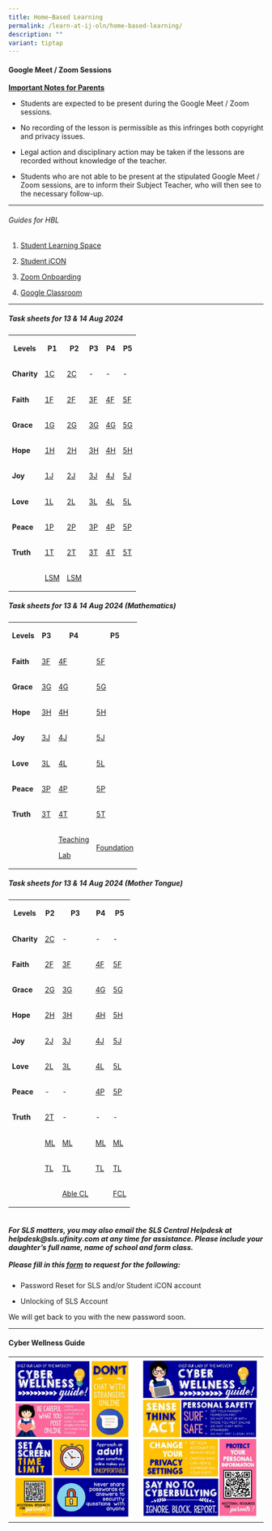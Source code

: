 ```yaml
---
title: Home–Based Learning
permalink: /learn-at-ij-oln/home-based-learning/
description: ""
variant: tiptap
---
```

<h4><strong>Google Meet / Zoom Sessions</strong></h4>
<p><strong><u>Important Notes for Parents</u></strong>
</p>
<ul data-tight="true" class="tight">
<li>
<p>Students are expected to be present during the Google Meet / Zoom sessions.</p>
</li>
<li>
<p>No recording of the lesson is permissible as this infringes both copyright
and privacy issues.</p>
</li>
<li>
<p>Legal action and disciplinary action may be taken if the lessons are recorded
without knowledge of the teacher.</p>
</li>
<li>
<p>Students who are not able to be present at the stipulated Google Meet
/ Zoom sessions, are to inform their Subject Teacher, who will then see
to the necessary follow-up.</p>
</li>
</ul>
<hr>
<h6>Guides for HBL</h6>
<ol data-tight="true" class="tight">
<li>
<p><a href="/files/Guides/STUDENT LEARNING SPACE.pdf" rel="noopener" target="_blank">Student Learning Space</a>
</p>
</li>
<li>
<p><a href="/files/Guides/STUDENT ICON.pdf" rel="noopener" target="_blank">Student iCON</a>
</p>
</li>
<li>
<p><a href="/files/Guides/ZOOM ONBOARDING GUIDE.pdf" rel="noopener" target="_blank">Zoom Onboarding</a>
</p>
</li>
<li>
<p><a href="/files/Guides/GOOGLE CLASSROOM.pdf" rel="noopener" target="_blank">Google Classroom</a>
</p>
</li>
</ol>
<hr>
<h5>Task sheets for 13 &amp; 14 Aug 2024</h5>
<table style="minWidth: 150px">
<colgroup>
<col>
<col>
<col>
<col>
<col>
<col>
</colgroup>
<tbody>
<tr>
<th rowspan="1" colspan="1">
<p>Levels</p>
</th>
<th rowspan="1" colspan="1">
<p>P1</p>
</th>
<th rowspan="1" colspan="1">
<p>P2</p>
</th>
<th rowspan="1" colspan="1">
<p>P3</p>
</th>
<th rowspan="1" colspan="1">
<p>P4</p>
</th>
<th rowspan="1" colspan="1">
<p>P5</p>
</th>
</tr>
<tr>
<td rowspan="1" colspan="1">
<p><strong>Charity</strong>
</p>
</td>
<td rowspan="1" colspan="1">
<p><a href="/files/2024 Aug Tasksheet/P1 P2 P3 P4 P5/1_CHARITY_.pdf" rel="noopener noreferrer nofollow" target="_blank">1C</a>
</p>
</td>
<td rowspan="1" colspan="1">
<p><a href="/files/2024 Aug Tasksheet/P1 P2 P3 P4 P5/2_CHARITY.pdf" rel="noopener noreferrer nofollow" target="_blank">2C</a>
</p>
</td>
<td rowspan="1" colspan="1">
<p>-</p>
</td>
<td rowspan="1" colspan="1">
<p>-</p>
</td>
<td rowspan="1" colspan="1">
<p>-</p>
</td>
</tr>
<tr>
<td rowspan="1" colspan="1">
<p><strong>Faith</strong>
</p>
</td>
<td rowspan="1" colspan="1">
<p><a href="/files/2024 Aug Tasksheet/P1 P2 P3 P4 P5/1_FAITH.pdf" rel="noopener noreferrer nofollow" target="_blank">1F</a>
</p>
</td>
<td rowspan="1" colspan="1">
<p><a href="/files/2024 Aug Tasksheet/P1 P2 P3 P4 P5/2_FAITH.pdf" rel="noopener noreferrer nofollow" target="_blank">2F</a>
</p>
</td>
<td rowspan="1" colspan="1">
<p><a href="/files/2024 Aug Tasksheet/P1 P2 P3 P4 P5/3_FAITH_.pdf" rel="noopener noreferrer nofollow" target="_blank">3F</a>
</p>
</td>
<td rowspan="1" colspan="1">
<p><a href="/files/2024 Aug Tasksheet/P1 P2 P3 P4 P5/4_FAITH.pdf" rel="noopener noreferrer nofollow" target="_blank">4F</a>
</p>
</td>
<td rowspan="1" colspan="1">
<p><a href="/files/2024 Aug Tasksheet/P1 P2 P3 P4 P5/5_FAITH.pdf" rel="noopener noreferrer nofollow" target="_blank">5F</a>
</p>
</td>
</tr>
<tr>
<td rowspan="1" colspan="1">
<p><strong>Grace</strong>
</p>
</td>
<td rowspan="1" colspan="1">
<p><a href="/files/2024 Aug Tasksheet/P1 P2 P3 P4 P5/1_GRACE.pdf" rel="noopener noreferrer nofollow" target="_blank">1G</a>
</p>
</td>
<td rowspan="1" colspan="1">
<p><a href="/files/2024 Aug Tasksheet/P1 P2 P3 P4 P5/2_GRACE.pdf" rel="noopener noreferrer nofollow" target="_blank">2G</a>
</p>
</td>
<td rowspan="1" colspan="1">
<p><a href="/files/2024 Aug Tasksheet/P1 P2 P3 P4 P5/3_GRACE.pdf" rel="noopener noreferrer nofollow" target="_blank">3G</a>
</p>
</td>
<td rowspan="1" colspan="1">
<p><a href="/files/2024 Aug Tasksheet/P1 P2 P3 P4 P5/4_GRACE.pdf" rel="noopener noreferrer nofollow" target="_blank">4G</a>
</p>
</td>
<td rowspan="1" colspan="1">
<p><a href="/files/2024 Aug Tasksheet/P1 P2 P3 P4 P5/5_GRACE.pdf" rel="noopener noreferrer nofollow" target="_blank">5G</a>
</p>
</td>
</tr>
<tr>
<td rowspan="1" colspan="1">
<p><strong>Hope</strong>
</p>
</td>
<td rowspan="1" colspan="1">
<p><a href="/files/2024 Aug Tasksheet/P1 P2 P3 P4 P5/1_GRACE.pdf" rel="noopener noreferrer nofollow" target="_blank">1H</a>
</p>
</td>
<td rowspan="1" colspan="1">
<p><a href="/files/2024 Aug Tasksheet/P1 P2 P3 P4 P5/2_HOPE.pdf" rel="noopener noreferrer nofollow" target="_blank">2H</a>
</p>
</td>
<td rowspan="1" colspan="1">
<p><a href="/files/2024 Aug Tasksheet/P1 P2 P3 P4 P5/3_HOPE.pdf" rel="noopener noreferrer nofollow" target="_blank">3H</a>
</p>
</td>
<td rowspan="1" colspan="1">
<p><a href="/files/2024 Aug Tasksheet/P1 P2 P3 P4 P5/4_HOPE.pdf" rel="noopener noreferrer nofollow" target="_blank">4H</a>
</p>
</td>
<td rowspan="1" colspan="1">
<p><a href="/files/2024 Aug Tasksheet/P1 P2 P3 P4 P5/5_HOPE.pdf" rel="noopener noreferrer nofollow" target="_blank">5H</a>
</p>
</td>
</tr>
<tr>
<td rowspan="1" colspan="1">
<p><strong>Joy</strong>
</p>
</td>
<td rowspan="1" colspan="1">
<p><a href="/files/2024 Aug Tasksheet/P1 P2 P3 P4 P5/1_JOY.pdf" rel="noopener noreferrer nofollow" target="_blank">1J</a>
</p>
</td>
<td rowspan="1" colspan="1">
<p><a href="/files/2024 Aug Tasksheet/P1 P2 P3 P4 P5/2_JOY.pdf" rel="noopener noreferrer nofollow" target="_blank">2J</a>
</p>
</td>
<td rowspan="1" colspan="1">
<p><a href="/files/2024 Aug Tasksheet/P1 P2 P3 P4 P5/3_JOY.pdf" rel="noopener noreferrer nofollow" target="_blank">3J</a>
</p>
</td>
<td rowspan="1" colspan="1">
<p><a href="/files/2024 Aug Tasksheet/P1 P2 P3 P4 P5/4_JOY.pdf" rel="noopener noreferrer nofollow" target="_blank">4J</a>
</p>
</td>
<td rowspan="1" colspan="1">
<p><a href="/files/2024 Aug Tasksheet/P1 P2 P3 P4 P5/5_JOY.pdf" rel="noopener noreferrer nofollow" target="_blank">5J</a>
</p>
</td>
</tr>
<tr>
<td rowspan="1" colspan="1">
<p><strong>Love</strong>
</p>
</td>
<td rowspan="1" colspan="1">
<p><a href="/files/2024 Aug Tasksheet/P1 P2 P3 P4 P5/1_LOVE.pdf" rel="noopener noreferrer nofollow" target="_blank">1L</a>
</p>
</td>
<td rowspan="1" colspan="1">
<p><a href="/files/2024 Aug Tasksheet/P1 P2 P3 P4 P5/2_LOVE.pdf" rel="noopener noreferrer nofollow" target="_blank">2L</a>
</p>
</td>
<td rowspan="1" colspan="1">
<p><a href="/files/2024 Aug Tasksheet/P1 P2 P3 P4 P5/3_LOVE.pdf" rel="noopener noreferrer nofollow" target="_blank">3L</a>
</p>
</td>
<td rowspan="1" colspan="1">
<p><a href="/files/2024 Aug Tasksheet/P1 P2 P3 P4 P5/4_LOVE.pdf" rel="noopener noreferrer nofollow" target="_blank">4L</a>
</p>
</td>
<td rowspan="1" colspan="1">
<p><a href="/files/2024 Aug Tasksheet/P1 P2 P3 P4 P5/5_LOVE.pdf" rel="noopener noreferrer nofollow" target="_blank">5L</a>
</p>
</td>
</tr>
<tr>
<td rowspan="1" colspan="1">
<p><strong>Peace</strong>
</p>
</td>
<td rowspan="1" colspan="1">
<p><a href="/files/2024 Aug Tasksheet/P1 P2 P3 P4 P5/1_PEACE.pdf" rel="noopener noreferrer nofollow" target="_blank">1P</a>
</p>
</td>
<td rowspan="1" colspan="1">
<p><a href="/files/2024 Aug Tasksheet/P1 P2 P3 P4 P5/2_PEACE.pdf" rel="noopener noreferrer nofollow" target="_blank">2P</a>
</p>
</td>
<td rowspan="1" colspan="1">
<p><a href="/files/2024 Aug Tasksheet/P1 P2 P3 P4 P5/3_PEACE.pdf" rel="noopener noreferrer nofollow" target="_blank">3P</a>
</p>
</td>
<td rowspan="1" colspan="1">
<p><a href="/files/2024 Aug Tasksheet/P1 P2 P3 P4 P5/4_PEACE.pdf" rel="noopener noreferrer nofollow" target="_blank">4P</a>
</p>
</td>
<td rowspan="1" colspan="1">
<p><a href="/files/2024 Aug Tasksheet/P1 P2 P3 P4 P5/5_PEACE.pdf" rel="noopener noreferrer nofollow" target="_blank">5P</a>
</p>
</td>
</tr>
<tr>
<td rowspan="1" colspan="1">
<p><strong>Truth</strong>
</p>
</td>
<td rowspan="1" colspan="1">
<p><a href="/files/2024 Aug Tasksheet/P1 P2 P3 P4 P5/1_TRUTH.pdf" rel="noopener noreferrer nofollow" target="_blank">1T</a>
</p>
</td>
<td rowspan="1" colspan="1">
<p><a href="/files/2024 Aug Tasksheet/P1 P2 P3 P4 P5/2_TRUTH.pdf" rel="noopener noreferrer nofollow" target="_blank">2T</a>
</p>
</td>
<td rowspan="1" colspan="1">
<p><a href="/files/2024 Aug Tasksheet/P1 P2 P3 P4 P5/3_TRUTH.pdf" rel="noopener noreferrer nofollow" target="_blank">3T</a>
</p>
</td>
<td rowspan="1" colspan="1">
<p><a href="/files/2024 Aug Tasksheet/P1 P2 P3 P4 P5/4_TRUTH.pdf" rel="noopener noreferrer nofollow" target="_blank">4T</a>
</p>
</td>
<td rowspan="1" colspan="1">
<p><a href="/files/2024 Aug Tasksheet/P1 P2 P3 P4 P5/5_TRUTH.pdf" rel="noopener noreferrer nofollow" target="_blank">5T</a>
</p>
</td>
</tr>
<tr>
<td rowspan="1" colspan="1">
<p></p>
</td>
<td rowspan="1" colspan="1">
<p><a href="/files/2024 Aug Tasksheet/P1 P2 P3 P4 P5/1_LSM.pdf" rel="noopener noreferrer nofollow" target="_blank">LSM</a>
</p>
</td>
<td rowspan="1" colspan="1">
<p><a href="/files/2024 Aug Tasksheet/P1 P2 P3 P4 P5/P2_LSM.pdf" rel="noopener noreferrer nofollow" target="_blank">LSM</a>
</p>
</td>
<td rowspan="1" colspan="1">
<p></p>
</td>
<td rowspan="1" colspan="1">
<p></p>
</td>
<td rowspan="1" colspan="1">
<p></p>
</td>
</tr>
</tbody>
</table>
<p></p>
<p></p>
<h5>Task sheets for 13 &amp; 14 Aug 2024 (Mathematics)</h5>
<table style="minWidth: 100px">
<colgroup>
<col>
<col>
<col>
<col>
</colgroup>
<tbody>
<tr>
<th rowspan="1" colspan="1">
<p>Levels</p>
</th>
<th rowspan="1" colspan="1">
<p>P3</p>
</th>
<th rowspan="1" colspan="1">
<p>P4</p>
</th>
<th rowspan="1" colspan="1">
<p>P5</p>
</th>
</tr>
<tr>
<td rowspan="1" colspan="1">
<p><strong>Faith</strong>
</p>
</td>
<td rowspan="1" colspan="1">
<p><a href="/files/2024 Aug Tasksheet/MATHS/3_FAITH_MATHS.pdf" rel="noopener noreferrer nofollow" target="_blank">3F</a>
</p>
</td>
<td rowspan="1" colspan="1">
<p><a href="/files/2024 Aug Tasksheet/MATHS/4_FAITH_MATHS.pdf" rel="noopener noreferrer nofollow" target="_blank">4F</a>
</p>
</td>
<td rowspan="1" colspan="1">
<p><a href="/files/2024 Aug Tasksheet/MATHS/5_FAITH_MATHS.pdf" rel="noopener noreferrer nofollow" target="_blank">5F</a>
</p>
</td>
</tr>
<tr>
<td rowspan="1" colspan="1">
<p><strong>Grace</strong>
</p>
</td>
<td rowspan="1" colspan="1">
<p><a href="/files/2024 Aug Tasksheet/MATHS/3_GRACE_MATHS.pdf" rel="noopener noreferrer nofollow" target="_blank">3G</a>
</p>
</td>
<td rowspan="1" colspan="1">
<p><a href="/files/2024 Aug Tasksheet/MATHS/4_GRACE_MATHS.pdf" rel="noopener noreferrer nofollow" target="_blank">4G</a>
</p>
</td>
<td rowspan="1" colspan="1">
<p><a href="/files/2024 Aug Tasksheet/MATHS/5_GRACE_MATHS.pdf" rel="noopener noreferrer nofollow" target="_blank">5G</a>
</p>
</td>
</tr>
<tr>
<td rowspan="1" colspan="1">
<p><strong>Hope</strong>
</p>
</td>
<td rowspan="1" colspan="1">
<p><a href="/files/2024 Aug Tasksheet/MATHS/3_HOPE_MATHS.pdf" rel="noopener noreferrer nofollow" target="_blank">3H</a>
</p>
</td>
<td rowspan="1" colspan="1">
<p><a href="/files/2024 Aug Tasksheet/MATHS/4_HOPE_MATHS.pdf" rel="noopener noreferrer nofollow" target="_blank">4H</a>
</p>
</td>
<td rowspan="1" colspan="1">
<p><a href="/files/2024 Aug Tasksheet/MATHS/5_HOPE_MATHS.pdf" rel="noopener noreferrer nofollow" target="_blank">5H</a>
</p>
</td>
</tr>
<tr>
<td rowspan="1" colspan="1">
<p><strong>Joy</strong>
</p>
</td>
<td rowspan="1" colspan="1">
<p><a href="/files/2024 Aug Tasksheet/MATHS/3_JOY_MATHS.pdf" rel="noopener noreferrer nofollow" target="_blank">3J</a>
</p>
</td>
<td rowspan="1" colspan="1">
<p><a href="/files/2024 Aug Tasksheet/MATHS/4_JOY_MATHS.pdf" rel="noopener noreferrer nofollow" target="_blank">4J</a>
</p>
</td>
<td rowspan="1" colspan="1">
<p><a href="/files/2024 Aug Tasksheet/MATHS/5_JOY_MATHS.pdf" rel="noopener noreferrer nofollow" target="_blank">5J</a>
</p>
</td>
</tr>
<tr>
<td rowspan="1" colspan="1">
<p><strong>Love</strong>
</p>
</td>
<td rowspan="1" colspan="1">
<p><a href="/files/2024 Aug Tasksheet/MATHS/3_LOVE_MATHS.pdf" rel="noopener noreferrer nofollow" target="_blank">3L</a>
</p>
</td>
<td rowspan="1" colspan="1">
<p><a href="/files/2024 Aug Tasksheet/MATHS/4_LOVE_MATHS.pdf" rel="noopener noreferrer nofollow" target="_blank">4L</a>
</p>
</td>
<td rowspan="1" colspan="1">
<p><a href="/files/2024 Aug Tasksheet/MATHS/5_LOVE_MATHS.pdf" rel="noopener noreferrer nofollow" target="_blank">5L</a>
</p>
</td>
</tr>
<tr>
<td rowspan="1" colspan="1">
<p><strong>Peace</strong>
</p>
</td>
<td rowspan="1" colspan="1">
<p><a href="/files/2024 Aug Tasksheet/MATHS/3_PEACE_MATHS.pdf" rel="noopener noreferrer nofollow" target="_blank">3P</a>
</p>
</td>
<td rowspan="1" colspan="1">
<p><a href="/files/2024 Aug Tasksheet/MATHS/4_PEACE_MATHS.pdf" rel="noopener noreferrer nofollow" target="_blank">4P</a>
</p>
</td>
<td rowspan="1" colspan="1">
<p><a href="/files/2024 Aug Tasksheet/MATHS/5_PEACE_MATHS.pdf" rel="noopener noreferrer nofollow" target="_blank">5P</a>
</p>
</td>
</tr>
<tr>
<td rowspan="1" colspan="1">
<p><strong>Truth</strong>
</p>
</td>
<td rowspan="1" colspan="1">
<p><a href="/files/2024 Aug Tasksheet/MATHS/3_TRUTH_MATHS.pdf" rel="noopener noreferrer nofollow" target="_blank">3T</a>
</p>
</td>
<td rowspan="1" colspan="1">
<p><a href="/files/2024 Aug Tasksheet/MATHS/4_TRUTH_MATHS.pdf" rel="noopener noreferrer nofollow" target="_blank">4T</a>
</p>
</td>
<td rowspan="1" colspan="1">
<p><a href="/files/2024 Aug Tasksheet/MATHS/5_TRUTH_MATHS.pdf" rel="noopener noreferrer nofollow" target="_blank">5T</a>
</p>
</td>
</tr>
<tr>
<td rowspan="1" colspan="1">
<p></p>
</td>
<td rowspan="1" colspan="1">
<p></p>
</td>
<td rowspan="1" colspan="1">
<p><a href="/files/2024 Aug Tasksheet/MATHS/4_TEACHING_LAB_MATHS.pdf" rel="noopener noreferrer nofollow" target="_blank">Teaching</a>
</p>
<p><a href="/files/2024 Aug Tasksheet/MATHS/4_TEACHING_LAB_MATHS.pdf" rel="noopener noreferrer nofollow" target="_blank"> Lab</a>
</p>
</td>
<td rowspan="1" colspan="1">
<p><a href="/files/2024 Aug Tasksheet/MATHS/5_FOUNDATION_MATHS.pdf" rel="noopener noreferrer nofollow" target="_blank">Foundation</a>
</p>
</td>
</tr>
</tbody>
</table>
<h5>Task sheets for 13 &amp; 14 Aug 2024 (Mother Tongue)</h5>
<table style="minWidth: 125px">
<colgroup>
<col>
<col>
<col>
<col>
<col>
</colgroup>
<tbody>
<tr>
<th rowspan="1" colspan="1">
<p>Levels</p>
</th>
<th rowspan="1" colspan="1">
<p>P2</p>
</th>
<th rowspan="1" colspan="1">
<p>P3</p>
</th>
<th rowspan="1" colspan="1">
<p>P4</p>
</th>
<th rowspan="1" colspan="1">
<p>P5</p>
</th>
</tr>
<tr>
<td rowspan="1" colspan="1">
<p><strong>Charity</strong>
</p>
</td>
<td rowspan="1" colspan="1">
<p><a href="/files/2024 Aug Tasksheet/MT/2_CHARITY_CL.pdf" rel="noopener noreferrer nofollow" target="_blank">2C</a>
</p>
</td>
<td rowspan="1" colspan="1">
<p>-</p>
</td>
<td rowspan="1" colspan="1">
<p>-</p>
</td>
<td rowspan="1" colspan="1">
<p>-</p>
</td>
</tr>
<tr>
<td rowspan="1" colspan="1">
<p><strong>Faith</strong>
</p>
</td>
<td rowspan="1" colspan="1">
<p><a href="/files/2024 Aug Tasksheet/MT/2_FAITH_CL.pdf" rel="noopener noreferrer nofollow" target="_blank">2F</a>
</p>
</td>
<td rowspan="1" colspan="1">
<p><a href="/files/2024 Aug Tasksheet/MT/3_FAITH_CL.pdf" rel="noopener noreferrer nofollow" target="_blank">3F</a>
</p>
</td>
<td rowspan="1" colspan="1">
<p><a href="/files/2024 Aug Tasksheet/MT/4_FAITH_CL.pdf" rel="noopener noreferrer nofollow" target="_blank">4F</a>
</p>
</td>
<td rowspan="1" colspan="1">
<p><a href="/files/2024 Aug Tasksheet/MT/5_FAITH_CL_.pdf" rel="noopener noreferrer nofollow" target="_blank">5F</a>
</p>
</td>
</tr>
<tr>
<td rowspan="1" colspan="1">
<p><strong>Grace</strong>
</p>
</td>
<td rowspan="1" colspan="1">
<p><a href="/files/2024 Aug Tasksheet/MT/2_GRACE_CL.pdf" rel="noopener noreferrer nofollow" target="_blank">2G</a>
</p>
</td>
<td rowspan="1" colspan="1">
<p><a href="/files/2024 Aug Tasksheet/MT/3_GRACE_CL.pdf" rel="noopener noreferrer nofollow" target="_blank">3G</a>
</p>
</td>
<td rowspan="1" colspan="1">
<p><a href="/files/2024 Aug Tasksheet/MT/4_GRACE_CL.pdf" rel="noopener noreferrer nofollow" target="_blank">4G</a>
</p>
</td>
<td rowspan="1" colspan="1">
<p><a href="/files/2024 Aug Tasksheet/MT/5_GRACE_CL_.pdf" rel="noopener noreferrer nofollow" target="_blank">5G</a>
</p>
</td>
</tr>
<tr>
<td rowspan="1" colspan="1">
<p><strong>Hope</strong>
</p>
</td>
<td rowspan="1" colspan="1">
<p><a href="/files/2024 Aug Tasksheet/MT/2_HOPE_CL.pdf" rel="noopener noreferrer nofollow" target="_blank">2H</a>
</p>
</td>
<td rowspan="1" colspan="1">
<p><a href="/files/2024 Aug Tasksheet/MT/3_HOPE_CL.pdf" rel="noopener noreferrer nofollow" target="_blank">3H</a>
</p>
</td>
<td rowspan="1" colspan="1">
<p><a href="/files/2024 Aug Tasksheet/MT/4_HOPE_CL.pdf" rel="noopener noreferrer nofollow" target="_blank">4H</a>
</p>
</td>
<td rowspan="1" colspan="1">
<p><a href="/files/2024 Aug Tasksheet/MT/5_HOPE_CL_.pdf" rel="noopener noreferrer nofollow" target="_blank">5H</a>
</p>
</td>
</tr>
<tr>
<td rowspan="1" colspan="1">
<p><strong>Joy</strong>
</p>
</td>
<td rowspan="1" colspan="1">
<p><a href="/files/2024 Aug Tasksheet/MT/2_JOY_CL.pdf" rel="noopener noreferrer nofollow" target="_blank">2J</a>
</p>
</td>
<td rowspan="1" colspan="1">
<p><a href="/files/2024 Aug Tasksheet/MT/3_JOY_CL.pdf" rel="noopener noreferrer nofollow" target="_blank">3J</a>
</p>
</td>
<td rowspan="1" colspan="1">
<p><a href="/files/2024 Aug Tasksheet/MT/4_JOY_CL.pdf" rel="noopener noreferrer nofollow" target="_blank">4J</a>
</p>
</td>
<td rowspan="1" colspan="1">
<p><a href="/files/2024 Aug Tasksheet/MT/5_JOY_CL_.pdf" rel="noopener noreferrer nofollow" target="_blank">5J</a>
</p>
</td>
</tr>
<tr>
<td rowspan="1" colspan="1">
<p><strong>Love</strong>
</p>
</td>
<td rowspan="1" colspan="1">
<p><a href="/files/2024 Aug Tasksheet/MT/2_LOVE_CL.pdf" rel="noopener noreferrer nofollow" target="_blank">2L</a>
</p>
</td>
<td rowspan="1" colspan="1">
<p><a href="/files/2024 Aug Tasksheet/MT/3_LOVE_CL.pdf" rel="noopener noreferrer nofollow" target="_blank">3L</a>
</p>
</td>
<td rowspan="1" colspan="1">
<p><a href="/files/2024 Aug Tasksheet/MT/4_LOVE_CL.pdf" rel="noopener noreferrer nofollow" target="_blank">4L</a>
</p>
</td>
<td rowspan="1" colspan="1">
<p><a href="/files/2024 Aug Tasksheet/MT/5_LOVE_CL_.pdf" rel="noopener noreferrer nofollow" target="_blank">5L</a>
</p>
</td>
</tr>
<tr>
<td rowspan="1" colspan="1">
<p><strong>Peace</strong>
</p>
</td>
<td rowspan="1" colspan="1">
<p>-</p>
</td>
<td rowspan="1" colspan="1">
<p>-</p>
</td>
<td rowspan="1" colspan="1">
<p><a href="/files/2024 Aug Tasksheet/MT/4_PEACE_CL.pdf" rel="noopener noreferrer nofollow" target="_blank">4P</a>
</p>
</td>
<td rowspan="1" colspan="1">
<p><a href="/files/2024 Aug Tasksheet/MT/5_PEACE_CL_.pdf" rel="noopener noreferrer nofollow" target="_blank">5P</a>
</p>
</td>
</tr>
<tr>
<td rowspan="1" colspan="1">
<p><strong>Truth</strong>
</p>
</td>
<td rowspan="1" colspan="1">
<p><a href="/files/2024 Aug Tasksheet/MT/2_TRUTH_CL.pdf" rel="noopener noreferrer nofollow" target="_blank">2T</a>
</p>
</td>
<td rowspan="1" colspan="1">
<p>-</p>
</td>
<td rowspan="1" colspan="1">
<p>-</p>
</td>
<td rowspan="1" colspan="1">
<p>-</p>
</td>
</tr>
<tr>
<td rowspan="1" colspan="1">
<p></p>
</td>
<td rowspan="1" colspan="1">
<p><a href="/files/2024 Aug Tasksheet/MT/P2_ML.pdf" rel="noopener noreferrer nofollow" target="_blank">ML</a>
</p>
</td>
<td rowspan="1" colspan="1">
<p><a href="/files/2024 Aug Tasksheet/MT/P3_ML.pdf" rel="noopener noreferrer nofollow" target="_blank">ML</a>
</p>
</td>
<td rowspan="1" colspan="1">
<p><a href="/files/2024 Aug Tasksheet/MT/P4_ML.pdf" rel="noopener noreferrer nofollow" target="_blank">ML</a>
</p>
</td>
<td rowspan="1" colspan="1">
<p><a href="/files/2024 Aug Tasksheet/MT/P5_ML.pdf" rel="noopener noreferrer nofollow" target="_blank">ML</a>
</p>
</td>
</tr>
<tr>
<td rowspan="1" colspan="1">
<p></p>
</td>
<td rowspan="1" colspan="1">
<p><a href="/files/2024 Aug Tasksheet/MT/P2_TL.pdf" rel="noopener noreferrer nofollow" target="_blank">TL</a>
</p>
</td>
<td rowspan="1" colspan="1">
<p><a href="/files/2024 Aug Tasksheet/MT/P3_TL.pdf" rel="noopener noreferrer nofollow" target="_blank">TL</a>
</p>
</td>
<td rowspan="1" colspan="1">
<p><a href="/files/2024 Aug Tasksheet/MT/P4_TL.pdf" rel="noopener noreferrer nofollow" target="_blank">TL</a>
</p>
</td>
<td rowspan="1" colspan="1">
<p><a href="/files/2024 Aug Tasksheet/MT/P5_TL.pdf" rel="noopener noreferrer nofollow" target="_blank">TL</a>
</p>
</td>
</tr>
<tr>
<td rowspan="1" colspan="1">
<p></p>
</td>
<td rowspan="1" colspan="1">
<p></p>
</td>
<td rowspan="1" colspan="1">
<p><a href="/files/2024 Aug Tasksheet/MT/3_ABLE_CL.pdf" rel="noopener noreferrer nofollow" target="_blank">Able CL</a>
</p>
</td>
<td rowspan="1" colspan="1">
<p></p>
</td>
<td rowspan="1" colspan="1">
<p><a href="/files/2024 Aug Tasksheet/MT/P5_FCL.pdf" rel="noopener noreferrer nofollow" target="_blank">FCL</a>
</p>
</td>
</tr>
</tbody>
</table>
<h5><br>For SLS matters, you may also email the SLS Central Helpdesk at helpdesk@sls.ufinity.com at any time for assistance. Please include your daughter’s full name, name of school and form class. <br><br>Please fill in this&nbsp;<a href="https://go.gov.sg/chijolnpasswordreset" rel="noopener" target="_blank">form</a>&nbsp;to request for the following:</h5>
<ul data-tight="true" class="tight">
<li>
<p>Password Reset for SLS and/or Student iCON account</p>
</li>
<li>
<p>Unlocking of SLS Account</p>
</li>
</ul>
<p>We will get back to you with the new password soon.</p>
<hr>
<h4><strong>Cyber Wellness Guide</strong></h4>
<table style="minWidth: 50px">
<colgroup>
<col>
<col>
</colgroup>
<tbody>
<tr>
<td rowspan="1" colspan="1">
<div class="isomer-image-wrapper">
<img style="width: 100%" height="auto" width="100%" src="/images/home2.jpg">
</div>
</td>
<td rowspan="1" colspan="1">
<div class="isomer-image-wrapper">
<img style="width: 100%" height="auto" width="100%" src="/images/home3.jpg">
</div>
</td>
</tr>
</tbody>
</table>
<p></p>